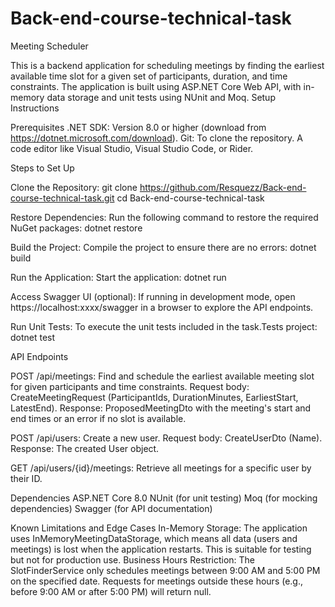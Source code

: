 # Back-end-course-technical-task
Meeting Scheduler

This is a backend application for scheduling meetings by finding the earliest available time slot for a given set of participants, duration, and time constraints. The application is built using ASP.NET Core Web API, with in-memory data storage and unit tests using NUnit and Moq.
Setup Instructions

Prerequisites
.NET SDK: Version 8.0 or higher (download from https://dotnet.microsoft.com/download).
Git: To clone the repository.
A code editor like Visual Studio, Visual Studio Code, or Rider.

Steps to Set Up

Clone the Repository:
git clone https://github.com/Resquezz/Back-end-course-technical-task.git
cd Back-end-course-technical-task

Restore Dependencies: Run the following command to restore the required NuGet packages:
dotnet restore

Build the Project: Compile the project to ensure there are no errors:
dotnet build

Run the Application: Start the application:
dotnet run

Access Swagger UI (optional): If running in development mode, open https://localhost:xxxx/swagger in a browser to explore the API endpoints.

Run Unit Tests: To execute the unit tests included in the task.Tests project:
dotnet test

API Endpoints

POST /api/meetings: Find and schedule the earliest available meeting slot for given participants and time constraints.
Request body: CreateMeetingRequest (ParticipantIds, DurationMinutes, EarliestStart, LatestEnd).
Response: ProposedMeetingDto with the meeting's start and end times or an error if no slot is available.

POST /api/users: Create a new user.
Request body: CreateUserDto (Name).
Response: The created User object.

GET /api/users/{id}/meetings: Retrieve all meetings for a specific user by their ID.

Dependencies
ASP.NET Core 8.0
NUnit (for unit testing)
Moq (for mocking dependencies)
Swagger (for API documentation)

Known Limitations and Edge Cases
In-Memory Storage: The application uses InMemoryMeetingDataStorage, which means all data (users and meetings) is lost when the application restarts. This is suitable for testing but not for production use.
Business Hours Restriction: The SlotFinderService only schedules meetings between 9:00 AM and 5:00 PM on the specified date. Requests for meetings outside these hours (e.g., before 9:00 AM or after 5:00 PM) will return null.
